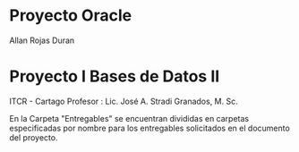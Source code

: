 # Proyecto Oracle
Allan Rojas Duran


# Proyecto I  Bases de Datos II
ITCR - Cartago 
Profesor : Lic. José A. Stradi Granados, M. Sc.


En la Carpeta "Entregables" se encuentran divididas en carpetas especificadas por nombre
para los entregables solicitados en el documento del proyecto. 



